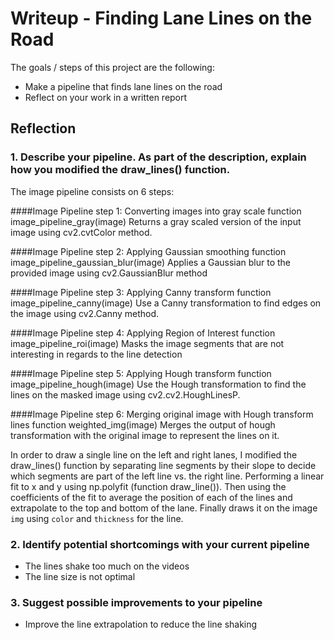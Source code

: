 # Writeup - Finding Lane Lines on the Road

The goals / steps of this project are the following:
* Make a pipeline that finds lane lines on the road
* Reflect on your work in a written report


## Reflection

### 1. Describe your pipeline. As part of the description, explain how you modified the draw_lines() function.

The image pipeline consists on 6 steps: 

####Image Pipeline step 1: Converting images into gray scale
function image_pipeline_gray(image) 
Returns a gray scaled version of the input image using cv2.cvtColor method.

####Image Pipeline step 2: Applying Gaussian smoothing
function image_pipeline_gaussian_blur(image)
Applies a Gaussian blur to the provided image using cv2.GaussianBlur method

####Image Pipeline step 3: Applying Canny transform
function image_pipeline_canny(image)
Use a Canny transformation to find edges on the image using cv2.Canny method.

####Image Pipeline step 4: Applying Region of Interest
function image_pipeline_roi(image)
Masks the image segments that are not interesting in regards to the line detection

####Image Pipeline step 5: Applying Hough transform
function image_pipeline_hough(image)
Use the Hough transformation to find the lines on the masked image using cv2.cv2.HoughLinesP. 

####Image Pipeline step 6: Merging original image with Hough transform lines
function weighted_img(image)
Merges the output of hough transformation with the original image to represent the lines on it.

In order to draw a single line on the left and right lanes, I modified the draw_lines() function by 
separating line segments by their slope to decide which segments are part of the left line vs. the right line.
Performing a linear fit to x and y using np.polyfit (function draw_line()).
Then using the coefficients of the fit to average the position of each of the lines and extrapolate to the top and bottom of the lane. Finally draws it on the image `img` using `color` and `thickness` for the line.


### 2. Identify potential shortcomings with your current pipeline

- The lines shake too much on the videos
- The line size is not optimal


### 3. Suggest possible improvements to your pipeline

- Improve the line extrapolation to reduce the line shaking

